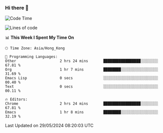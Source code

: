 ### Hi there 👋

<!--
**nicehiro/nicehiro** is a ✨ _special_ ✨ repository because its `README.md` (this file) appears on your GitHub profile.

Here are some ideas to get you started:

- 🔭 I’m currently working on ...
- 🌱 I’m currently learning ...
- 👯 I’m looking to collaborate on ...
- 🤔 I’m looking for help with ...
- 💬 Ask me about ...
- 📫 How to reach me: ...
- 😄 Pronouns: ...
- ⚡ Fun fact: ...
-->

<!--START_SECTION:waka-->
![Code Time](http://img.shields.io/badge/Code%20Time-330%20hrs%204%20mins-blue)

![Lines of code](https://img.shields.io/badge/From%20Hello%20World%20I%27ve%20Written-2.7%20million%20lines%20of%20code-blue)

📊 **This Week I Spent My Time On** 

```text
🕑︎ Time Zone: Asia/Hong_Kong

💬 Programming Languages: 
Other                    2 hrs 24 mins       █████████████████░░░░░░░░   67.81 % 
Org                      1 hr 7 mins         ████████░░░░░░░░░░░░░░░░░   31.69 % 
Emacs Lisp               0 secs              ░░░░░░░░░░░░░░░░░░░░░░░░░   00.40 % 
Text                     0 secs              ░░░░░░░░░░░░░░░░░░░░░░░░░   00.11 % 

🔥 Editors: 
Chrome                   2 hrs 24 mins       █████████████████░░░░░░░░   67.81 % 
Emacs                    1 hr 8 mins         ████████░░░░░░░░░░░░░░░░░   32.19 % 
```


 Last Updated on 29/05/2024 08:20:03 UTC
<!--END_SECTION:waka-->
